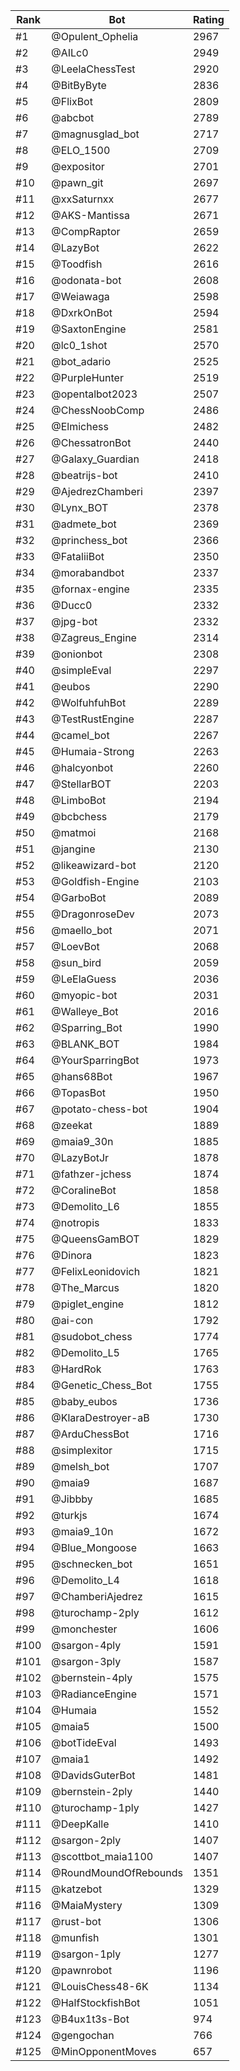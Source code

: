 Rank|Bot|Rating
---|---|---
#1|@Opulent_Ophelia|2967
#2|@AILc0|2949
#3|@LeelaChessTest|2920
#4|@BitByByte|2836
#5|@FlixBot|2809
#6|@abcbot|2789
#7|@magnusglad_bot|2717
#8|@ELO_1500|2709
#9|@expositor|2701
#10|@pawn_git|2697
#11|@xxSaturnxx|2677
#12|@AKS-Mantissa|2671
#13|@CompRaptor|2659
#14|@LazyBot|2622
#15|@Toodfish|2616
#16|@odonata-bot|2608
#17|@Weiawaga|2598
#18|@DxrkOnBot|2594
#19|@SaxtonEngine|2581
#20|@lc0_1shot|2570
#21|@bot_adario|2525
#22|@PurpleHunter|2519
#23|@opentalbot2023|2507
#24|@ChessNoobComp|2486
#25|@Elmichess|2482
#26|@ChessatronBot|2440
#27|@Galaxy_Guardian|2418
#28|@beatrijs-bot|2410
#29|@AjedrezChamberi|2397
#30|@Lynx_BOT|2378
#31|@admete_bot|2369
#32|@princhess_bot|2366
#33|@FataliiBot|2350
#34|@morabandbot|2337
#35|@fornax-engine|2335
#36|@Ducc0|2332
#37|@jpg-bot|2332
#38|@Zagreus_Engine|2314
#39|@onionbot|2308
#40|@simpleEval|2297
#41|@eubos|2290
#42|@WolfuhfuhBot|2289
#43|@TestRustEngine|2287
#44|@camel_bot|2267
#45|@Humaia-Strong|2263
#46|@halcyonbot|2260
#47|@StellarBOT|2203
#48|@LimboBot|2194
#49|@bcbchess|2179
#50|@matmoi|2168
#51|@jangine|2130
#52|@likeawizard-bot|2120
#53|@Goldfish-Engine|2103
#54|@GarboBot|2089
#55|@DragonroseDev|2073
#56|@maello_bot|2071
#57|@LoevBot|2068
#58|@sun_bird|2059
#59|@LeElaGuess|2036
#60|@myopic-bot|2031
#61|@Walleye_Bot|2016
#62|@Sparring_Bot|1990
#63|@BLANK_BOT|1984
#64|@YourSparringBot|1973
#65|@hans68Bot|1967
#66|@TopasBot|1950
#67|@potato-chess-bot|1904
#68|@zeekat|1889
#69|@maia9_30n|1885
#70|@LazyBotJr|1878
#71|@fathzer-jchess|1874
#72|@CoralineBot|1858
#73|@Demolito_L6|1855
#74|@notropis|1833
#75|@QueensGamBOT|1829
#76|@Dinora|1823
#77|@FelixLeonidovich|1821
#78|@The_Marcus|1820
#79|@piglet_engine|1812
#80|@ai-con|1792
#81|@sudobot_chess|1774
#82|@Demolito_L5|1765
#83|@HardRok|1763
#84|@Genetic_Chess_Bot|1755
#85|@baby_eubos|1736
#86|@KlaraDestroyer-aB|1730
#87|@ArduChessBot|1716
#88|@simplexitor|1715
#89|@melsh_bot|1707
#90|@maia9|1687
#91|@Jibbby|1685
#92|@turkjs|1674
#93|@maia9_10n|1672
#94|@Blue_Mongoose|1663
#95|@schnecken_bot|1651
#96|@Demolito_L4|1618
#97|@ChamberiAjedrez|1615
#98|@turochamp-2ply|1612
#99|@monchester|1606
#100|@sargon-4ply|1591
#101|@sargon-3ply|1587
#102|@bernstein-4ply|1575
#103|@RadianceEngine|1571
#104|@Humaia|1552
#105|@maia5|1500
#106|@botTideEval|1493
#107|@maia1|1492
#108|@DavidsGuterBot|1481
#109|@bernstein-2ply|1440
#110|@turochamp-1ply|1427
#111|@DeepKalle|1410
#112|@sargon-2ply|1407
#113|@scottbot_maia1100|1407
#114|@RoundMoundOfRebounds|1351
#115|@katzebot|1329
#116|@MaiaMystery|1309
#117|@rust-bot|1306
#118|@munfish|1301
#119|@sargon-1ply|1277
#120|@pawnrobot|1196
#121|@LouisChess48-6K|1134
#122|@HalfStockfishBot|1051
#123|@B4ux1t3s-Bot|974
#124|@gengochan|766
#125|@MinOpponentMoves|657
